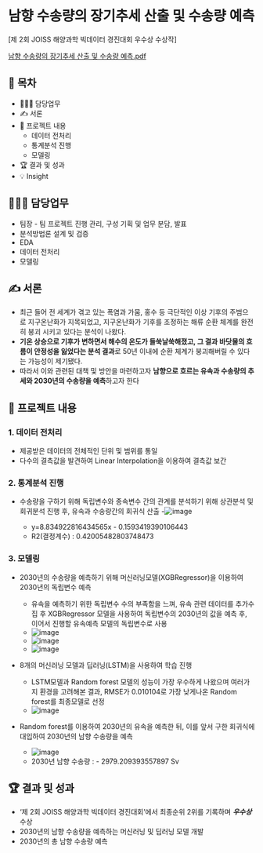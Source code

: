# 남향 수송량의 장기추세 산출 및 수송량 예측 
[제 2회 JOISS 해양과학 빅데이터 경진대회 우수상 수상작]

[남향 수송량의 장기추세 산출 및 수송량 예측.pdf](https://github.com/DOYOON510/Deep-Seawater-prediction/files/11469423/default.pdf)

## 📗 목차
  - 👨🏻‍💻 담당업무
  - ✍️ 서론
  - 📑 프로젝트 내용
    - 데이터 전처리
    - 통계분석 진행
    - 모델링
  - 🏆 결과 및 성과
  - 💡 Insight

## 👨🏻‍💻 담당업무
- 팀장 - 팀 프로젝트 진행 관리, 구성 기획 및 업무 분담, 발표
- 분석방법론 설계 및 검증
- EDA
- 데이터 전처리
- 모델링

## ✍️ 서론
- 최근 들어 전 세계가 겪고 있는 폭염과 가뭄, 홍수 등 극단적인 이상 기후의 주범으로 지구온난화가 지목되었고, 지구온난화가 기후를 조정하는 해류 순환 체계를 완전히 붕괴 시키고 있다는 분석이 나왔다.
- **기온 상승으로 기후가 변하면서 해수의 온도가 들쑥날쑥해졌고, 그 결과 바닷물의 흐름이 안정성을 잃었다는 분석 결과**로 50년 이내에 순환 체계가 붕괴해버릴 수 있다는 가능성이 제기됐다.
- 따라서 이와 관련된 대책 및 방안을 마련하고자 **남향으로 흐르는 유속과 수송량의 추세와 2030년의 수송량을 예측**하고자 한다

## 📑 프로젝트 내용
### 1. 데이터 전처리

- 제공받은 데이터의 전체적인 단위 및 범위를 통일
- 다수의 결측값을 발견하여 Linear Interpolation을 이용하여 결측값 보간

### 2. 통계분석 진행

- 수송량을 구하기 위해 독립변수와 종속변수 간의 관계를 분석하기 위해 상관분석 및 회귀분석 진행 후, 유속과 수송량간의 회귀식 산출
  -![image](https://github.com/DOYOON510/Deep-Seawater-prediction/assets/129147977/ddb265a7-725d-4b61-b69e-d0f91feae455)
 
  - y=8.834922816434565x - 0.1593419390106443
  - R2(결정계수) : 0.42005482803748473

### 3. 모델링

- 2030년의 수송량을 예측하기 위해 머신러닝모델(XGBRegressor)을 이용하여 2030년의 독립변수 예측
    - 유속을 예측하기 위한 독립변수 수의 부족함을 느껴, 유속 관련 데이터를 추가수집 후 XGBRegressor 모델을 사용하여 독립변수의 2030년의 값을 예측 후, 이어서 진행할 유속예측 모델의 독립변수로 사용
    - ![image](https://github.com/DOYOON510/Deep-Seawater-prediction/assets/129147977/dfca2efc-8802-43fc-aaaf-c9ec4b6f3fc4)
    - ![image](https://github.com/DOYOON510/Deep-Seawater-prediction/assets/129147977/70cfe4ef-9ef3-4ffb-b044-af743f0964a0)
    - ![image](https://github.com/DOYOON510/Deep-Seawater-prediction/assets/129147977/485e8c32-9507-4809-87b4-117758497e89)

- 8개의 머신러닝 모델과 딥러닝(LSTM)을 사용하여 학습 진행
    - LSTM모델과 Random forest 모델의 성능이 가장 우수하게 나왔으며 여러가지 환경을 고려해본 결과, RMSE가 0.010104로 가장 낮게나온 Random forest를 최종모델로 선정
    - ![image](https://github.com/DOYOON510/Deep-Seawater-prediction/assets/129147977/b95314b0-6ce6-4d7f-ac8c-d57fe83c48b2)

- Random forest를 이용하여 2030년의 유속을 예측한 뒤, 이를 앞서 구한 회귀식에 대입하여 2030년의 남향 수송량을 예측
  - ![image](https://github.com/DOYOON510/Deep-Seawater-prediction/assets/129147977/b6be17aa-0e05-4f14-96b2-db2a7ea69992)
  - 2030년 남향 수송량 : - 2979.209393557897 Sv

## 🏆 결과 및 성과
- ‘제 2회 JOISS 해양과학 빅데이터 경진대회’에서 최종순위 2위를 기록하며 ***우수상***  수상
- 2030년의 남향 수송량을 예측하는 머신러닝 및 딥러닝 모델 개발
- 2030년의 총 남향 수송량 예측
